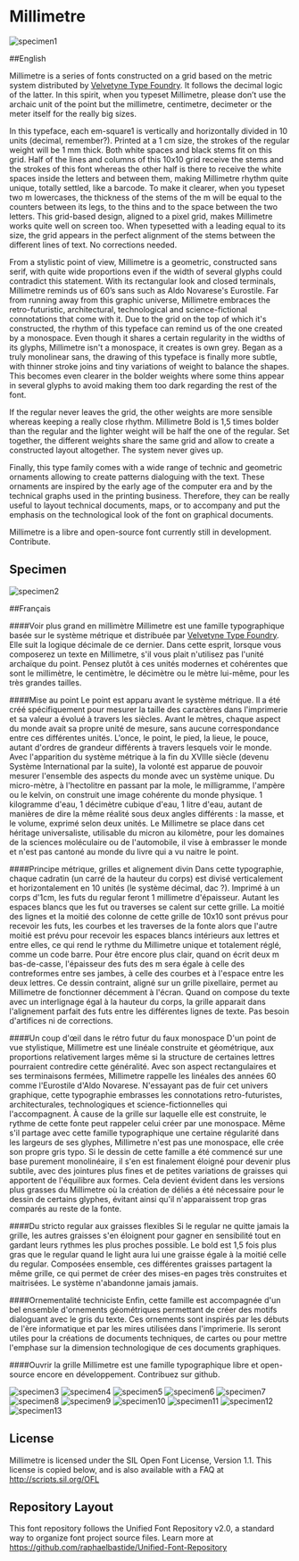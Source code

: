 # Millimetre

![specimen1](https://github.com/jjjlllnnn/Millimetre/blob/master/documentation/specimen/web/specimen_millimetre_web.png)

##English

Millimetre is a series of fonts constructed on a grid based on the metric system distributed by [Velvetyne Type Foundry](http://velvetyne.fr/fonts/millimetre/). It follows the decimal logic of the latter. In this spirit, when you typeset Millimetre, please don’t use the archaic unit of the point but the millimetre, centimetre, decimeter or the meter itself for the really big sizes.

In this typeface, each em-square1 is vertically and horizontally divided in 10 units (decimal, remember?). Printed at a 1 cm size, the strokes of the regular weight will be 1 mm thick. Both white spaces and black stems fit on this grid. Half of the lines and columns of this 10x10 grid receive the stems and the strokes of this font whereas the other half is there to receive the white spaces inside the letters and between them, making Millimetre rhythm quite unique, totally settled, like a barcode. To make it clearer, when you typeset two m lowercases, the thickness of the stems of the m will be equal to the counters between its legs, to the thins and to the space between the two letters. This grid-based design, aligned to a pixel grid, makes Millimetre works quite well on screen too. When typesetted with a leading equal to its size, the grid appears in the perfect alignment of the stems between the different lines of text. No corrections needed.

From a stylistic point of view, Millimetre is a geometric, constructed sans serif, with quite wide proportions even if the width of several glyphs could contradict this statement. With its rectangular look and closed terminals, Millimetre reminds us of 60’s sans such as Aldo Novarese's Eurostile. Far from running away from this graphic universe, Millimetre embraces the retro-futuristic, architectural, technological and science-fictional connotations that come with it. Due to the grid on the top of which it's constructed, the rhythm of this typeface can remind us of the one created by a monospace. Even though it shares  a certain regularity in the widths of its glyphs, Millimetre isn't a monospace, it creates is own grey. Began as a truly monolinear sans, the drawing of this typeface is finally more subtle, with thinner stroke joins and tiny variations of weight to balance the shapes. This becomes even clearer in the bolder weights where some thins appear in several glyphs to avoid making them too dark regarding the rest of the font.

If the regular never leaves the grid, the other weights are more sensible whereas keeping a really close rhythm. Millimetre Bold is 1,5 times bolder than the regular and the lighter weight will be half the one of the regular. Set together, the different weights share the same grid and allow to create a constructed layout altogether. The system never gives up.

Finally, this type family comes with a wide range of technic and geometric ornaments allowing to create patterns dialoguing with the text. These ornaments are inspired by the early age of the computer era and by the technical graphs used in the printing business. Therefore, they can be really useful to layout technical documents, maps, or to accompany and put the emphasis on the technological look of the font on graphical documents.

Millimetre is a libre and open-source font currently still
in development. Contribute.

## Specimen

![specimen2](https://github.com/jjjlllnnn/Millimetre/blob/master/documentation/specimen/web/specimen_millimetre_web2.png)

##Français


####Voir plus grand en millimètre
Millimetre est une famille typographique basée sur le système métrique et distribuée par [Velvetyne Type Foundry](http://velvetyne.fr). Elle suit la logique décimale de ce dernier. Dans cette esprit, lorsque vous composerez un texte en Millimetre, s'il vous plait n'utilisez pas l'unité archaïque du point. Pensez plutôt à ces unités modernes et cohérentes que sont le millimètre, le centimètre, le décimètre ou le mètre lui-même, pour les très grandes tailles.

####Mise au point
Le point est apparu avant le système métrique. Il a été créé spécifiquement pour mesurer la taille des caractères dans l'imprimerie et sa valeur a évolué à travers les siècles. Avant le mètres, chaque aspect du monde avait sa propre unité de mesure, sans aucune correspondance entre ces différentes unités. L'once, le point, le pied, la lieue, le pouce, autant d'ordres de grandeur différents à travers lesquels voir le monde. Avec l'apparition du système métrique à la fin du XVIIIe siècle (devenu Système International par la suite), la volonté est apparue de pouvoir mesurer l'ensemble des aspects du monde avec un système unique. Du micro-mètre, à l'hectolitre en passant par la mole, le milligramme, l'ampère ou le kelvin, on construit une image cohérente du monde physique. 1 kilogramme d'eau, 1 décimètre cubique d'eau, 1 litre d'eau, autant de manières de dire la même réalité sous deux angles différents : la masse, et le volume, exprimé selon deux unités. Le Millimetre se place dans cet héritage universaliste, utilisable du micron au kilomètre, pour les domaines de la sciences moléculaire ou de l'automobile, il vise à embrasser le monde et n'est pas cantoné au monde du livre qui a vu naitre le point.

####Principe métrique, grilles et alignement divin
Dans cette typographie, chaque cadratin (un carré de la hauteur du corps) est divisé verticalement et horizontalement en 10 unités (le système décimal, dac ?). Imprimé à un corps d'1cm, les futs du regular feront 1 millimetre d'épaisseur. Autant les espaces blancs que les fut ou traverses se calent sur cette grille. La moitié des lignes et la moitié des colonne de cette grille de 10x10 sont prévus pour recevoir les futs, les courbes et les traverses de la fonte alors que l'autre moitié est prévu pour recevoir les espaces blancs intérieurs aux lettres et entre elles, ce qui rend le rythme du Millimetre unique et totalement réglé, comme un code barre. Pour être encore plus clair, quand on écrit deux m bas-de-casse, l'épaisseur des futs des m sera égale à celle des contreformes entre ses jambes, à celle des courbes et à l'espace entre les deux lettres. Ce dessin contraint, aligné sur un grille pixellaire, permet au  Millimetre de fonctionner décemment à l'écran. Quand on compose du texte avec un interlignage égal à la hauteur du corps, la grille apparait dans l'alignement parfait des futs entre les différentes lignes de texte. Pas besoin d'artifices ni de corrections.

####Un coup d'œil dans le rétro futur du faux monospace
D'un point de vue stylistique, Millimetre est une linéale construite et géométrique, aux proportions relativement larges même si la structure de certaines lettres pourraient contredire cette généralité. Avec son aspect rectangulaires et ses terminaisons fermées, Millimetre rappelle les linéales des années 60 comme l'Eurostile d'Aldo Novarese. N'essayant pas de fuir cet univers graphique, cette typographie embrasses les connotations retro-futuristes, architecturales, technologiques et science-fictionnelles qui l'accompagnent. À cause de la grille sur laquelle elle est construite, le rythme de cette fonte peut rappeler celui créer par une monospace. Même s'il partage avec cette famille typographique une certaine régularité dans les largeurs de ses glyphes, Millimetre n'est pas une monospace, elle crée son propre gris typo. Si le dessin de cette famille a été commencé sur une base purement monolinéaire, il s'en est finalement éloigné pour devenir plus subtile, avec des jointures plus fines et de petites variations de graisses qui apportent de l'équilibre aux formes. Cela devient évident dans les versions plus grasses du Millimetre où la création de déliés a été nécessaire pour le dessin de certains glyphes, évitant ainsi qu'il n'apparaissent trop gras comparés au reste de la fonte.

####Du stricto regular aux graisses flexibles
Si le regular ne quitte jamais la grille, les autres graisses s'en éloignent pour gagner en sensibilité tout en gardant leurs rythmes les plus proches possible. Le bold est 1,5 fois plus gras que le regular quand le light aura lui une graisse égale à la moitié celle du regular. Composées ensemble, ces différentes graisses partagent la même grille, ce qui permet de créer des mises-en pages très construites et maitrisées. Le système n'abandonne jamais jamais.

####Ornementalité techniciste
Enfin, cette famille est accompagnée d'un bel ensemble d'ornements géométriques permettant de créer des motifs dialoguant avec le gris du texte. Ces ornements sont inspirés par les débuts de l'ère informatique et par les mires utilisées dans l'imprimerie. Ils seront utiles pour la créations de documents techniques, de cartes ou pour mettre l'emphase sur la dimension technologique de ces documents graphiques.

####Ouvrir la grille
Millimetre est une famille typographique libre et open-source encore en développement. Contribuez sur github.

![specimen3](https://github.com/jjjlllnnn/Millimetre/blob/master/documentation/specimen/web/specimen_millimetre_web3.png)
![specimen4](https://github.com/jjjlllnnn/Millimetre/blob/master/documentation/specimen/web/specimen_millimetre_web4.png)
![specimen5](https://github.com/jjjlllnnn/Millimetre/blob/master/documentation/specimen/web/specimen_millimetre_web5.png)
![specimen6](https://github.com/jjjlllnnn/Millimetre/blob/master/documentation/specimen/web/specimen_millimetre_web6.png)
![specimen7](https://github.com/jjjlllnnn/Millimetre/blob/master/documentation/specimen/web/specimen_millimetre_web7.png)
![specimen8](https://github.com/jjjlllnnn/Millimetre/blob/master/documentation/specimen/web/specimen_millimetre_web8.png)
![specimen9](https://github.com/jjjlllnnn/Millimetre/blob/master/documentation/specimen/web/specimen_millimetre_web9.png)
![specimen10](https://github.com/jjjlllnnn/Millimetre/blob/master/documentation/specimen/web/specimen_millimetre_web10.png)
![specimen11](https://github.com/jjjlllnnn/Millimetre/blob/master/documentation/specimen/web/specimen_millimetre_web11.png)
![specimen12](https://github.com/jjjlllnnn/Millimetre/blob/master/documentation/specimen/web/specimen_millimetre_web12.png)
![specimen13](https://github.com/jjjlllnnn/Millimetre/blob/master/documentation/specimen/web/specimen_millimetre_web13.png)

## License

Millimetre is licensed under the SIL Open Font License, Version 1.1.
This license is copied below, and is also available with a FAQ at
http://scripts.sil.org/OFL

## Repository Layout

This font repository follows the Unified Font Repository v2.0,
a standard way to organize font project source files. Learn more at
https://github.com/raphaelbastide/Unified-Font-Repository
